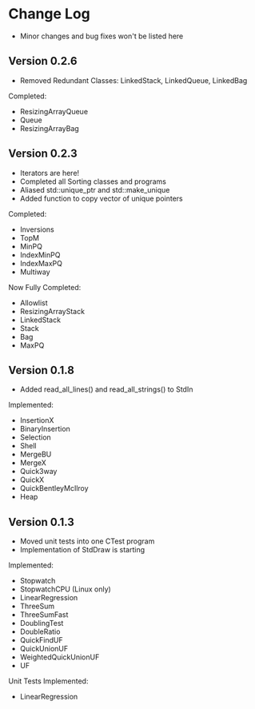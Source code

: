 # Change Log
* Minor changes and bug fixes won't be listed here

## Version 0.2.6
* Removed Redundant Classes: LinkedStack, LinkedQueue, LinkedBag

Completed:
* ResizingArrayQueue
* Queue
* ResizingArrayBag

## Version 0.2.3
* Iterators are here!
* Completed all Sorting classes and programs
* Aliased std::unique_ptr and std::make_unique
* Added function to copy vector of unique pointers

Completed:
* Inversions
* TopM
* MinPQ
* IndexMinPQ
* IndexMaxPQ
* Multiway

Now Fully Completed:
* Allowlist
* ResizingArrayStack
* LinkedStack
* Stack
* Bag
* MaxPQ

## Version 0.1.8
* Added read_all_lines() and read_all_strings() to StdIn

Implemented:
* InsertionX
* BinaryInsertion
* Selection
* Shell
* MergeBU
* MergeX
* Quick3way
* QuickX
* QuickBentleyMcIlroy
* Heap

## Version 0.1.3
* Moved unit tests into one CTest program
* Implementation of StdDraw is starting

Implemented:
* Stopwatch
* StopwatchCPU (Linux only)
* LinearRegression
* ThreeSum
* ThreeSumFast
* DoublingTest
* DoubleRatio
* QuickFindUF
* QuickUnionUF
* WeightedQuickUnionUF
* UF

Unit Tests Implemented:
* LinearRegression
